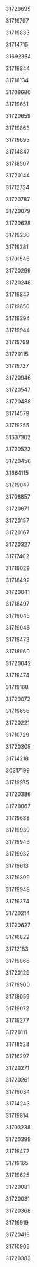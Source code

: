 31720695

31719797

31719833

31714715

31692354

31719844

31718134

31709680

31719651

31720659

31719863

31719693

31714847

31718507

31720144

31712734

31720787

31720079

31720628

31719230

31719281

31701546

31720299

31720248

31719847

31719850

31719394

31719944

31719799

31720115

31719737

31720946

31720547

31720488

31714579

31719255

31637302

31720522

31720456

31664115

31719047

31708857

31720671

31720157

31720167

31720327

31717402

31719029

31718492

31720041

31718497

31719045

31719046

31719473

31718960

31720042

31719474

31719168

31720072

31719656

31720221

31710729

31720305

31714218

30317199

31719975

31720386

31720067

31719688

31719939

31719946

31719932

31719613

31719399

31719948

31719374

31720214

31720627

31716822

31712183

31719866

31720129

31719900

31718059

31719072

31719277

31720111

31718528

31716297

31720271

31720261

31719034

31714243

31719814

31703238

31720399

31719472

31719165

31719625

31720081

31720031

31720368

31719919

31720418

31710905

31720383

